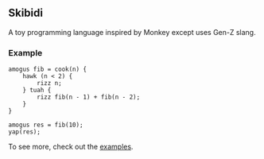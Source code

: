 ## Skibidi

A toy programming language inspired by Monkey except uses Gen-Z slang.

### Example
```
amogus fib = cook(n) {
    hawk (n < 2) {
        rizz n;
    } tuah {
        rizz fib(n - 1) + fib(n - 2);
    }
}

amogus res = fib(10);
yap(res);
```

To see more, check out the [examples](github.com/dxtym/skibidi/tree/main/examples).